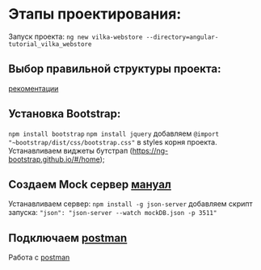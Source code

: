 
# Этапы проектирования:
  Запуск проекта: `ng new vilka-webstore --directory=angular-tutorial_vilka_webstore`
  
## Выбор правильной структуры проекта:
  [рекоментации](http://coldfox.ru/article/5b943fe69476b92c8b5fc274/%D0%9A%D0%B0%D0%BA-%D0%BE%D0%BF%D1%80%D0%B5%D0%B4%D0%B5%D0%BB%D0%B8%D1%82%D1%8C-%D0%B2%D1%8B%D1%81%D0%BE%D0%BA%D0%BE-%D0%BC%D0%B0%D1%81%D1%88%D1%82%D0%B0%D0%B1%D0%B8%D1%80%D1%83%D0%B5%D0%BC%D1%83%D1%8E-%D1%81%D1%82%D1%80%D1%83%D0%BA%D1%82%D1%83%D1%80%D1%83-%D0%BF%D0%B0%D0%BF%D0%BE%D0%BA-%D0%B4%D0%BB%D1%8F-%D0%B2%D0%B0%D1%88%D0%B5%D0%B3%D0%BE-Angular-%D0%BF%D1%80%D0%BE%D0%B5%D0%BA%D1%82%D0%B0)
    
## Установка Bootstrap:
  `npm install bootstrap`
  `npm install jquery`
  добавляем `@import "~bootstrap/dist/css/bootstrap.css"` в styles корня проекта.
  Устанавливаем виджеты бутстрап (https://ng-bootstrap.github.io/#/home);

## Создаем Mock сервер [мануал](https://medium.com/letsboot/the-perfect-mock-backend-to-start-with-an-angular-application-3d751d16614f)
  Устанавливаем сервер: `npm install -g json-server`
  добавляем скрипт запуска: `"json": "json-server --watch mockDB.json -p 3511"`

## Подключаем [postman](https://universal-crater-378362.postman.co/build/workspace/My-Workspace~5c49ea96-2bc7-4ce2-88ba-f57f19b274c5/request/13359816-42d038f5-3ad3-4e76-adfe-01fee099d7a9)
 Работа с [postman](https://medium.com/codingthesmartway-com-blog/create-a-rest-api-with-json-server-36da8680136d)
